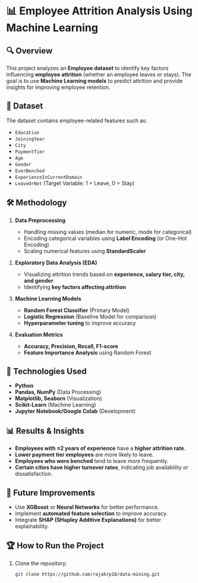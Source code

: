 # 📊 Employee Attrition Analysis Using Machine Learning

## 🔍 Overview
This project analyzes an **Employee dataset** to identify key factors influencing **employee attrition** (whether an employee leaves or stays). The goal is to use **Machine Learning models** to predict attrition and provide insights for improving employee retention.

## 📂 Dataset
The dataset contains employee-related features such as:
- `Education`
- `JoiningYear`
- `City`
- `PaymentTier`
- `Age`
- `Gender`
- `EverBenched`
- `ExperienceInCurrentDomain`
- `LeaveOrNot` (Target Variable: 1 = Leave, 0 = Stay)

## 🛠️ Methodology
1. **Data Preprocessing**
   - Handling missing values (median for numeric, mode for categorical)
   - Encoding categorical variables using **Label Encoding** (or One-Hot Encoding)
   - Scaling numerical features using **StandardScaler**
   
2. **Exploratory Data Analysis (EDA)**
   - Visualizing attrition trends based on **experience, salary tier, city, and gender**
   - Identifying **key factors affecting attrition**  

3. **Machine Learning Models**
   - **Random Forest Classifier** (Primary Model)
   - **Logistic Regression** (Baseline Model for comparison)
   - **Hyperparameter tuning** to improve accuracy  

4. **Evaluation Metrics**
   - **Accuracy, Precision, Recall, F1-score**
   - **Feature Importance Analysis** using Random Forest

## 🚀 Technologies Used
- **Python**
- **Pandas, NumPy** (Data Processing)
- **Matplotlib, Seaborn** (Visualization)
- **Scikit-Learn** (Machine Learning)
- **Jupyter Notebook/Google Colab** (Development)

## 📊 Results & Insights
- **Employees with ≤2 years of experience** have a **higher attrition rate**.
- **Lower payment tier employees** are more likely to leave.
- **Employees who were benched** tend to leave more frequently.
- **Certain cities have higher turnover rates**, indicating job availability or dissatisfaction.
  
## 🔮 Future Improvements
- Use **XGBoost** or **Neural Networks** for better performance.
- Implement **automated feature selection** to improve accuracy.
- Integrate **SHAP (SHapley Additive Explanations)** for better explainability.

## 🏆 How to Run the Project
1. Clone the repository:
   ```bash
   git clone https://github.com/rajakrp18/data-mining.git
